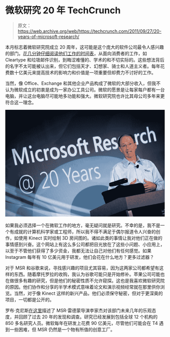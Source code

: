 # 微软研究 20 年 TechCrunch

> 原文：<https://web.archive.org/web/https://techcrunch.com/2011/09/27/20-years-of-microsoft-research/>

本月标志着微软研究院成立 20 周年，这可能是这个庞大的软件公司最令人感兴趣的部门。[花几分钟仔细阅读他们工作的时间表](https://web.archive.org/web/20230205021014/http://research.microsoft.com/en-us/um/redmond/about/timeline/)，从面向消费者的工作，如 Cleartype 和垃圾邮件识别，到晦涩难懂的、学术的和不切实际的。这些想法背后的名字不太可能被认出来，但它们包括天才、幻想家、骑士和人道主义者。每年花费数十亿美元来提高技术的影响力和价值是一项重要但却费力不讨好的工作。

当然，像 Office、Exchange 和其他企业产品构成了微软的大部分收入，但我不认为微软成立的初衷是成为一家办公工具公司。微软的愿景是让每家每户都有一台电脑，并让这台电脑尽可能地多功能和强大。微软研究院也许比其母公司多年来更符合这一理念。

![](img/f80c7d33eb682ead1ce3fc4cfa8c0341.png "6189657601_6c724a6962_o")

如果我必须选择一个在微软工作的地方，毫无疑问就是研究。不幸的是，我不是一个有成就的计算机科学家或工程师，所以我不得不满足于偶尔报道令人兴奋的创作，如使用 Kinect 实时绘制 3D 房间图的。诸如此类的事情让我对他们正在做的事情感到兴奋。这个网站上有这么多公司都把目光放在了这些小问题、小应用上，以至于不管他们获得了多少资金，我都无法让自己对他们有任何感觉。如果 Instagram 每年有 10 亿美元用于研发，他们会花在什么地方？更多过滤器？

对于 MSR 和谷歌来说，寻找感兴趣的项目尤其容易，因为这两家公司都希望有这样的东西。随着摩托罗拉的收购，我认为谷歌可能只是开始修补。苹果公司可能也在做很多有趣的研究，但是他们的秘密性质不允许窥探。这也是我喜欢微软研究院的原因。他们协作和分享的半学术模式意味着论文和演示视频经常就在那里供你浏览。当然，对于像 Kinect 这样的新兴产品，他们必须保守秘密，但对于更深奥的项目，一切都是公开的。

罗布·克尼斯[在这里](https://web.archive.org/web/20230205021014/http://research.microsoft.com/en-us/news/features/anniversaryoverview-092611.aspx)描述了 MSR·雷德蒙导演李家杰对该部门未来几年的乐观态度，并回顾了过去 20 年的发现和调查。研究已经发展到包括全球 12 个机构的 850 多名研究人员。微软每年在研发上花费 90 亿美元，尽管他们可能会在 T4 遇到一些困难，但 MSR 仍然是一个物有所值的创意工厂。